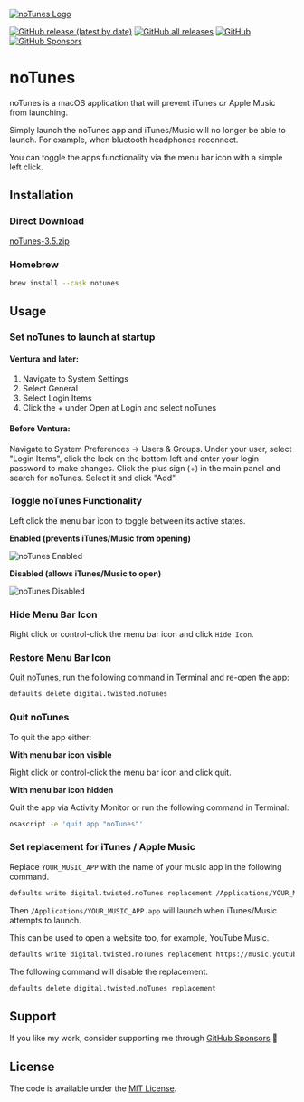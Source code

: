 [![noTunes Logo](/screenshots/app-icon.png)](https://github.com/tombonez/noTunes)

[![GitHub release (latest by date)](https://img.shields.io/github/v/release/tombonez/notunes)](https://github.com/tombonez/noTunes/releases/latest)
[![GitHub all releases](https://img.shields.io/github/downloads/tombonez/notunes/total)](https://github.com/tombonez/noTunes/releases)
[![GitHub](https://img.shields.io/github/license/tombonez/notunes)](https://github.com/tombonez/noTunes/blob/master/LICENSE)
[![GitHub Sponsors](https://img.shields.io/badge/sponsor-tombonez-ec5cc7.svg)](https://github.com/sponsors/tombonez)

# noTunes

noTunes is a macOS application that will prevent iTunes _or_ Apple Music from launching.

Simply launch the noTunes app and iTunes/Music will no longer be able to launch. For example, when bluetooth headphones reconnect.

You can toggle the apps functionality via the menu bar icon with a simple left click.

## Installation

### Direct Download

[noTunes-3.5.zip](https://github.com/tombonez/noTunes/releases/download/v3.5/noTunes-3.5.zip)

### Homebrew

```bash
brew install --cask notunes
```

## Usage

### Set noTunes to launch at startup

#### Ventura and later:

1. Navigate to System Settings
2. Select General
3. Select Login Items
4. Click the + under Open at Login and select noTunes

#### Before Ventura:

Navigate to System Preferences -> Users & Groups. Under your user, select "Login Items", click the lock on the bottom left and enter your login password to make changes. Click the plus sign (+) in the main panel and search for noTunes. Select it and click "Add".

### Toggle noTunes Functionality

Left click the menu bar icon to toggle between its active states.

**Enabled (prevents iTunes/Music from opening)**

![noTunes Enabled](/screenshots/menubar-enabled.png)

**Disabled (allows iTunes/Music to open)**

![noTunes Disabled](/screenshots/menubar-disabled.png)

### Hide Menu Bar Icon

Right click or control-click the menu bar icon and click `Hide Icon`.

### Restore Menu Bar Icon

[Quit noTunes](#quit-notunes), run the following command in Terminal and re-open the app:

```bash
defaults delete digital.twisted.noTunes
```

### Quit noTunes

To quit the app either:

**With menu bar icon visible**

Right click or control-click the menu bar icon and click quit.

**With menu bar icon hidden**

Quit the app via Activity Monitor or run the following command in Terminal:

```bash
osascript -e 'quit app "noTunes"'
```

### Set replacement for iTunes / Apple Music

Replace `YOUR_MUSIC_APP` with the name of your music app in the following command.

```bash
defaults write digital.twisted.noTunes replacement /Applications/YOUR_MUSIC_APP.app
```

Then `/Applications/YOUR_MUSIC_APP.app` will launch when iTunes/Music attempts to launch.

This can be used to open a website too, for example, YouTube Music.

```bash
defaults write digital.twisted.noTunes replacement https://music.youtube.com/
```

The following command will disable the replacement.

```bash
defaults delete digital.twisted.noTunes replacement
```

## Support

If you like my work, consider supporting me through [GitHub Sponsors](https://github.com/sponsors/tombonez) 🩷

## License

The code is available under the [MIT License](https://github.com/tombonez/notunes/blob/master/LICENSE).
